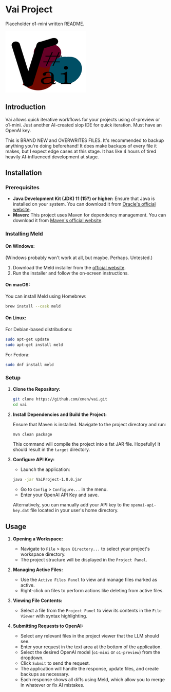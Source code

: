 # Vai Project
Placeholder o1-mini written README.

![Project Logo](./images/logo.png)

## Introduction

Vai allows quick iterative workflows for your projects using o1-preview or o1-mini.
Just another AI-created slop IDE for quick iteration. Must have an OpenAI key.

This is BRAND NEW and OVERWRITES FILES. It's recommended to backup anything you're doing beforehand!
It does make backups of every file it makes, but I expect edge cases at this stage.
It has like 4 hours of tired heavily AI-influenced development at stage.

## Installation

### Prerequisites

- **Java Development Kit (JDK) 11 (15?) or higher:** Ensure that Java is installed on your system. You can download it from [Oracle's official website](https://www.oracle.com/java/technologies/javase-downloads.html).
- **Maven:** This project uses Maven for dependency management. You can download it from [Maven's official website](https://maven.apache.org/download.cgi).

### Installing Meld

#### On Windows:

(Windows probably won't work at all, but maybe. Perhaps. Untested.)

1. Download the Meld installer from the [official website](https://meldmerge.org/).
2. Run the installer and follow the on-screen instructions.

#### On macOS:

You can install Meld using Homebrew:

```bash
brew install --cask meld
```

#### On Linux:

For Debian-based distributions:

```bash
sudo apt-get update
sudo apt-get install meld
```

For Fedora:

```bash
sudo dnf install meld
```

### Setup

1. **Clone the Repository:**

    ```bash
    git clone https://github.com/xnen/vai.git
    cd vai
    ```

2. **Install Dependencies and Build the Project:**

    Ensure that Maven is installed. Navigate to the project directory and run:

    ```bash
    mvn clean package
    ```

    This command will compile the project into a fat JAR file. Hopefully!
    It should result in the `target` directory.

3. **Configure API Key:**

    - Launch the application:

    ```bash
    java -jar VaiProject-1.0.0.jar
    ```

    - Go to `Config` > `Configure...` in the menu.
    - Enter your OpenAI API Key and save.

    Alternatively, you can manually add your API key to the `openai-api-key.dat` file located in your user's home directory.

## Usage

1. **Opening a Workspace:**

    - Navigate to `File` > `Open Directory...` to select your project's workspace directory.
    - The project structure will be displayed in the `Project Panel`.

2. **Managing Active Files:**

    - Use the `Active Files Panel` to view and manage files marked as active.
    - Right-click on files to perform actions like deleting from active files.

3. **Viewing File Contents:**

    - Select a file from the `Project Panel` to view its contents in the `File Viewer` with syntax highlighting.

4. **Submitting Requests to OpenAI:**

    - Select any relevant files in the project viewer that the LLM should see.
    - Enter your request in the text area at the bottom of the application.
    - Select the desired OpenAI model (`o1-mini` or `o1-preview`) from the dropdown.
    - Click `Submit` to send the request.
    - The application will handle the response, update files, and create backups as necessary.
    - Each response shows all diffs using Meld, which allow you to merge in whatever or fix AI mistakes.